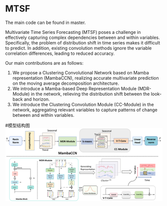 # MTSF

The main code can be found in master.

Multivariate Time Series Forecasting (MTSF) poses a challenge in effectively capturing complex dependencies between and within variables. Specifically, the problem of distribution shift in time series makes it difficult to predict. In addition, existing convolution methods ignore the variable correlation differences, leading to reduced accuracy.

Our main contributions are as follows:

1. We propose a Clustering Convolutional Network based on Mamba representation (MambaCCN), realizing accurate multivariate prediction on the moving average decomposition architecture.
2. We introduce a Mamba-based Deep Representation Module (MDR-Module) in the network, relieving the distribution shift between the look-back and horizon.
3. We introduce the Clustering Convolution Module (CC-Module) in the network, aggregating relevant variables to capture patterns of change between and within variables.

#模型结构图
![image](https://github.com/frfggv/MTSF/blob/master/pictures/MambaCCN2.png)

